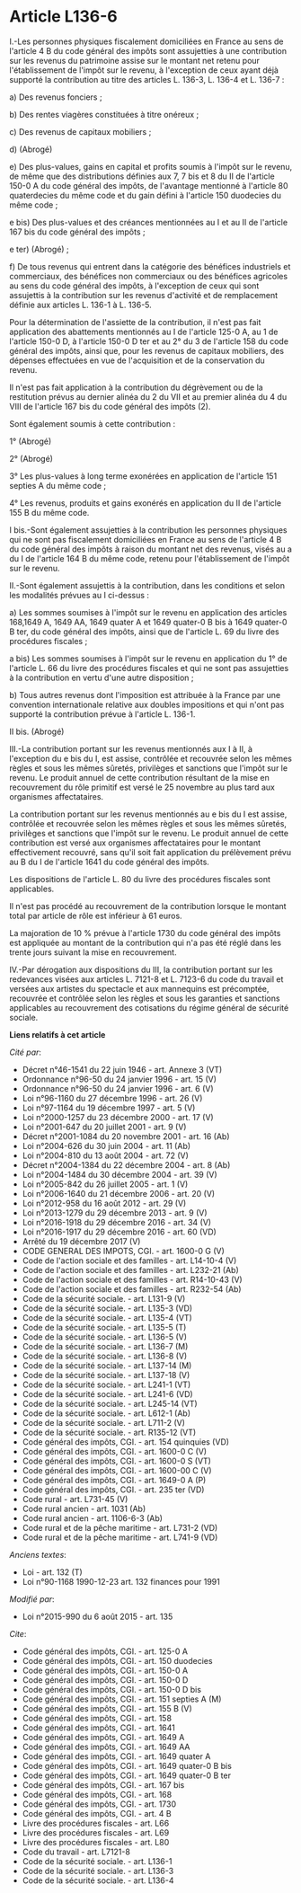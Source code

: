 # Article L136-6

I.-Les personnes physiques fiscalement domiciliées en France au sens de l'article 4 B du code général des impôts sont
assujetties à une contribution sur les revenus du patrimoine assise sur le montant net retenu pour l'établissement de l'impôt
sur le revenu, à l'exception de ceux ayant déjà supporté la contribution au titre des articles L. 136-3, L. 136-4 et L.
136-7 : 

a) Des revenus fonciers ; 

b) Des rentes viagères constituées à titre onéreux ; 

c) Des revenus de capitaux mobiliers ; 

d) (Abrogé) 

e) Des plus-values, gains en capital et profits soumis à l'impôt sur le revenu, de même que des distributions définies aux 7,
7 bis et 8 du II de l'article 150-0 A du code général des impôts, de l'avantage mentionné à l'article 80 quaterdecies du même
code et du gain défini à l'article 150 duodecies du même code ; 

e bis) Des plus-values et des créances mentionnées au I et au II de l'article 167 bis du code général des impôts ; 

e ter) (Abrogé) ; 

f) De tous revenus qui entrent dans la catégorie des bénéfices industriels et commerciaux, des bénéfices non commerciaux ou
des bénéfices agricoles au sens du code général des impôts, à l'exception de ceux qui sont assujettis à la contribution sur
les revenus d'activité et de remplacement définie aux articles L. 136-1 à L. 136-5. 

Pour la détermination de l'assiette de la contribution, il n'est pas fait application des abattements mentionnés au I de
l'article 125-0 A, au 1 de l'article 150-0 D, à l'article 150-0 D ter et au 2° du 3 de l'article 158 du code général des
impôts, ainsi que, pour les revenus de capitaux mobiliers, des dépenses effectuées en vue de l'acquisition et de la
conservation du revenu. 

Il n'est pas fait application à la contribution du dégrèvement ou de la restitution prévus au dernier alinéa du 2 du VII et
au premier alinéa du 4 du VIII de l'article 167 bis du code général des impôts (2). 

Sont également soumis à cette contribution : 

1° (Abrogé) 

2° (Abrogé)  

3° Les plus-values à long terme exonérées en application de l'article 151 septies A du même code ; 

4° Les revenus, produits et gains exonérés en application du II de l'article 155 B du même code. 

I bis.-Sont également assujetties à la contribution les personnes physiques qui ne sont pas fiscalement domiciliées en France
au sens de l'article 4 B du code général des impôts à raison du montant net des revenus, visés au a du I de l'article 164 B
du même code, retenu pour l'établissement de l'impôt sur le revenu. 

II.-Sont également assujettis à la contribution, dans les conditions et selon les modalités prévues au I ci-dessus : 

a) Les sommes soumises à l'impôt sur le revenu en application des articles 168,1649 A, 1649 AA, 1649 quater A et 1649
quater-0 B bis à 1649 quater-0 B ter, du code général des impôts, ainsi que de l'article L. 69 du livre des procédures
fiscales ; 

a bis) Les sommes soumises à l'impôt sur le revenu en application du 1° de l'article L. 66 du livre des procédures fiscales
et qui ne sont pas assujetties à la contribution en vertu d'une autre disposition ; 

b) Tous autres revenus dont l'imposition est attribuée à la France par une convention internationale relative aux doubles
impositions et qui n'ont pas supporté la contribution prévue à l'article L. 136-1. 

II bis. (Abrogé) 

III.-La contribution portant sur les revenus mentionnés aux I à II, à l'exception du e bis du I, est assise, contrôlée et
recouvrée selon les mêmes règles et sous les mêmes sûretés, privilèges et sanctions que l'impôt sur le revenu. Le produit
annuel de cette contribution résultant de la mise en recouvrement du rôle primitif est versé le 25 novembre au plus tard aux
organismes affectataires. 

La contribution portant sur les revenus mentionnés au e bis du I est assise, contrôlée et recouvrée selon les mêmes règles et
sous les mêmes sûretés, privilèges et sanctions que l'impôt sur le revenu. Le produit annuel de cette contribution est versé
aux organismes affectataires pour le montant effectivement recouvré, sans qu'il soit fait application du prélèvement prévu au
B du I de l'article 1641 du code général des impôts. 

Les dispositions de l'article L. 80 du livre des procédures fiscales sont applicables. 

Il n'est pas procédé au recouvrement de la contribution lorsque le montant total par article de rôle est inférieur à 61
euros. 

La majoration de 10 % prévue à l'article 1730 du code général des impôts est appliquée au montant de la contribution qui n'a
pas été réglé dans les trente jours suivant la mise en recouvrement. 

IV.-Par dérogation aux dispositions du III, la contribution portant sur les redevances visées aux articles L. 7121-8 et L.
7123-6 du code du travail et versées aux artistes du spectacle et aux mannequins est précomptée, recouvrée et contrôlée selon
les règles et sous les garanties et sanctions applicables au recouvrement des cotisations du régime général de sécurité
sociale.

**Liens relatifs à cet article**

_Cité par_:

  - Décret n°46-1541 du 22 juin 1946 - art. Annexe 3 (VT)
  - Ordonnance n°96-50 du 24 janvier 1996 - art. 15 (V)
  - Ordonnance n°96-50 du 24 janvier 1996 - art. 6 (V)
  - Loi n°96-1160 du 27 décembre 1996 - art. 26 (V)
  - Loi n°97-1164 du 19 décembre 1997 - art. 5 (V)
  - Loi n°2000-1257 du 23 décembre 2000 - art. 17 (V)
  - Loi n°2001-647 du 20 juillet 2001 - art. 9 (V)
  - Décret n°2001-1084 du 20 novembre 2001 - art. 16 (Ab)
  - Loi n°2004-626 du 30 juin 2004 - art. 11 (Ab)
  - Loi n°2004-810 du 13 août 2004 - art. 72 (V)
  - Décret n°2004-1384 du 22 décembre 2004 - art. 8 (Ab)
  - Loi n°2004-1484 du 30 décembre 2004 - art. 39 (V)
  - Loi n°2005-842 du 26 juillet 2005 - art. 1 (V)
  - Loi n°2006-1640 du 21 décembre 2006 - art. 20 (V)
  - Loi n°2012-958 du 16 août 2012 - art. 29 (V)
  - Loi n°2013-1279 du 29 décembre 2013 - art. 9 (V)
  - Loi n°2016-1918 du 29 décembre 2016 - art. 34 (V)
  - Loi n°2016-1917 du 29 décembre 2016 - art. 60 (VD)
  - Arrêté du 19 décembre 2017 (V)
  - CODE GENERAL DES IMPOTS, CGI. - art. 1600-0 G (V)
  - Code de l'action sociale et des familles - art. L14-10-4 (V)
  - Code de l'action sociale et des familles - art. L232-21 (Ab)
  - Code de l'action sociale et des familles - art. R14-10-43 (V)
  - Code de l'action sociale et des familles - art. R232-54 (Ab)
  - Code de la sécurité sociale. - art. L131-9 (V)
  - Code de la sécurité sociale. - art. L135-3 (VD)
  - Code de la sécurité sociale. - art. L135-4 (VT)
  - Code de la sécurité sociale. - art. L135-5 (T)
  - Code de la sécurité sociale. - art. L136-5 (V)
  - Code de la sécurité sociale. - art. L136-7 (M)
  - Code de la sécurité sociale. - art. L136-8 (V)
  - Code de la sécurité sociale. - art. L137-14 (M)
  - Code de la sécurité sociale. - art. L137-18 (V)
  - Code de la sécurité sociale. - art. L241-1 (VT)
  - Code de la sécurité sociale. - art. L241-6 (VD)
  - Code de la sécurité sociale. - art. L245-14 (VT)
  - Code de la sécurité sociale. - art. L612-1 (Ab)
  - Code de la sécurité sociale. - art. L711-2 (V)
  - Code de la sécurité sociale. - art. R135-12 (VT)
  - Code général des impôts, CGI. - art. 154 quinquies (VD)
  - Code général des impôts, CGI. - art. 1600-0 C (V)
  - Code général des impôts, CGI. - art. 1600-0 S (VT)
  - Code général des impôts, CGI. - art. 1600-00 C (V)
  - Code général des impôts, CGI. - art. 1649-0 A (P)
  - Code général des impôts, CGI. - art. 235 ter (VD)
  - Code rural - art. L731-45 (V)
  - Code rural ancien - art. 1031 (Ab)
  - Code rural ancien - art. 1106-6-3 (Ab)
  - Code rural et de la pêche maritime - art. L731-2 (VD)
  - Code rural et de la pêche maritime - art. L741-9 (VD)

_Anciens textes_:

  - Loi - art. 132 (T)
  - Loi n°90-1168 1990-12-23 art. 132 finances pour 1991

_Modifié par_:

  - Loi n°2015-990 du 6 août 2015 - art. 135

_Cite_:

  - Code général des impôts, CGI. - art. 125-0 A
  - Code général des impôts, CGI. - art. 150 duodecies
  - Code général des impôts, CGI. - art. 150-0 A
  - Code général des impôts, CGI. - art. 150-0 D
  - Code général des impôts, CGI. - art. 150-0 D bis
  - Code général des impôts, CGI. - art. 151 septies A (M)
  - Code général des impôts, CGI. - art. 155 B (V)
  - Code général des impôts, CGI. - art. 158
  - Code général des impôts, CGI. - art. 1641
  - Code général des impôts, CGI. - art. 1649 A
  - Code général des impôts, CGI. - art. 1649 AA
  - Code général des impôts, CGI. - art. 1649 quater A
  - Code général des impôts, CGI. - art. 1649 quater-0 B bis
  - Code général des impôts, CGI. - art. 1649 quater-0 B ter
  - Code général des impôts, CGI. - art. 167 bis
  - Code général des impôts, CGI. - art. 168
  - Code général des impôts, CGI. - art. 1730
  - Code général des impôts, CGI. - art. 4 B
  - Livre des procédures fiscales - art. L66
  - Livre des procédures fiscales - art. L69
  - Livre des procédures fiscales - art. L80
  - Code du travail - art. L7121-8
  - Code de la sécurité sociale. - art. L136-1
  - Code de la sécurité sociale. - art. L136-3
  - Code de la sécurité sociale. - art. L136-4
